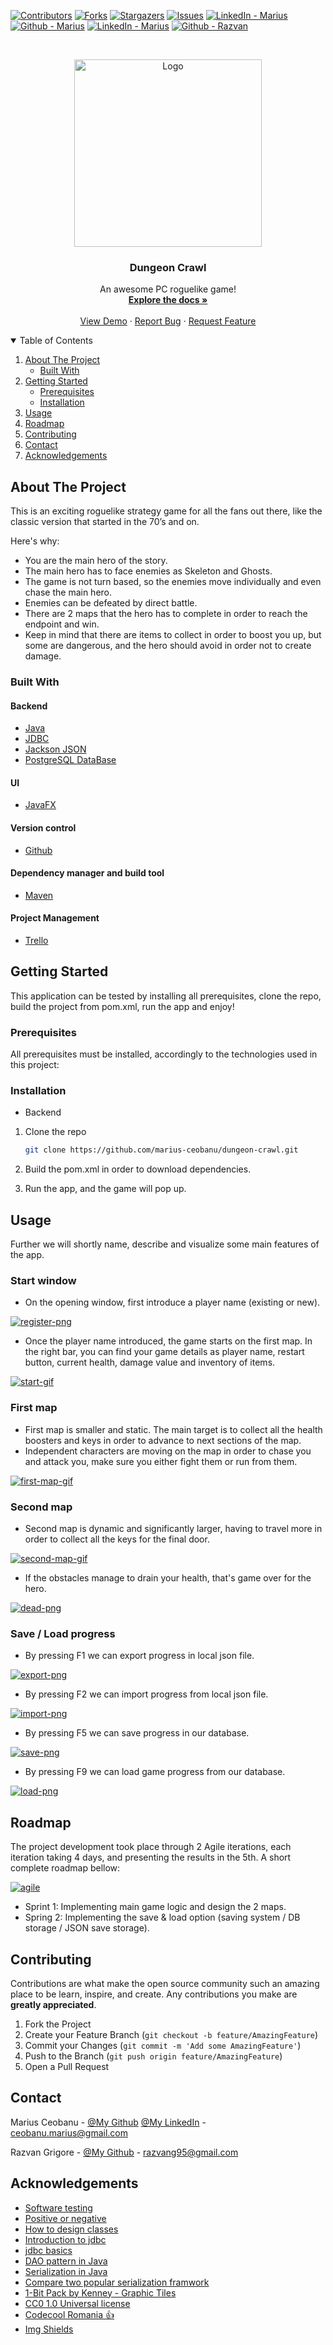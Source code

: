<!--
*** Thanks for checking out the Best-README-Template. If you have a suggestion
*** that would make this better, please fork the repo and create a pull request
*** or simply open an issue with the tag "enhancement".
*** Thanks again! Now go create something AMAZING! :D
-->



<!-- PROJECT SHIELDS -->
<!--
*** I'm using markdown "reference style" links for readability.
*** Reference links are enclosed in brackets [ ] instead of parentheses ( ).
*** See the bottom of this document for the declaration of the reference variables
*** for contributors-url, forks-url, etc. This is an optional, concise syntax you may use.
*** https://www.markdownguide.org/basic-syntax/#reference-style-links
-->
[![Contributors][contributors-shield]][contributors-url]
[![Forks][forks-shield]][forks-url]
[![Stargazers][stars-shield]][stars-url]
[![Issues][issues-shield]][issues-url]
[![LinkedIn - Marius][linkedin-marius-shield]][linkedin-marius-url]
[![Github - Marius][github-marius-shield]][github-marius-url]
[![LinkedIn - Marius][linkedin-razvan-shield]][linkedin-razvan-url]
[![Github - Razvan][github-razvan-shield]][github-razvan-url]



<!-- PROJECT LOGO -->
<br />
<p align="center">
  <a href="https://github.com/marius-ceobanu/dungeon-crawl.git">
    <img src="src/main/resources/DC-Logo-2.png" alt="Logo" width="300">
  </a>

<h3 align="center">Dungeon Crawl</h3>

  <p align="center">
    An awesome PC roguelike game!
    <br />
    <a href="https://github.com/marius-ceobanu/dungeon-crawl.git"><strong>Explore the docs »</strong></a>
    <br />
    <br />
    <a href="https://github.com/marius-ceobanu/dungeon-crawl">View Demo</a>
    ·
    <a href="https://github.com/marius-ceobanu/dungeon-crawl/issues">Report Bug</a>
    ·
    <a href="https://github.com/marius-ceobanu/dungeon-crawl/issues">Request Feature</a>
  </p>



<!-- TABLE OF CONTENTS -->
<details open="open">
  <summary>Table of Contents</summary>
  <ol>
    <li>
      <a href="#about-the-project">About The Project</a>
      <ul>
        <li><a href="#built-with">Built With</a></li>
      </ul>
    </li>
    <li>
      <a href="#getting-started">Getting Started</a>
      <ul>
        <li><a href="#prerequisites">Prerequisites</a></li>
        <li><a href="#installation">Installation</a></li>
      </ul>
    </li>
    <li><a href="#usage">Usage</a></li>
    <li><a href="#roadmap">Roadmap</a></li>
    <li><a href="#contributing">Contributing</a></li>
    <li><a href="#contact">Contact</a></li>
    <li><a href="#acknowledgements">Acknowledgements</a></li>
  </ol>
</details>



<!-- ABOUT THE PROJECT -->
## About The Project

This is an exciting roguelike strategy game for all the fans out there, like the classic version that started in the 70’s and on.

Here's why:
* You are the main hero of the story.
* The main hero has to face enemies as Skeleton and Ghosts. 
* The game is not turn based, so the enemies move individually and even chase the main hero.
* Enemies can be defeated by direct battle.
* There are 2 maps that the hero has to complete in order to reach the endpoint and win.
* Keep in mind that there are items to collect in order to boost you up, but some are dangerous, and the hero should avoid in order not to create damage.

### Built With

#### Backend
* [Java](https://www.java.com/)
* [JDBC](https://docs.oracle.com/javase/tutorial/jdbc/basics/index.html)
* [Jackson JSON](https://www.journaldev.com/2324/jackson-json-java-parser-api-example-tutorial)
* [PostgreSQL DataBase](https://www.postgresql.org/)

#### UI
* [JavaFX](https://openjfx.io/)

#### Version control
* [Github](https://www.github.com/)

#### Dependency manager and build tool
* [Maven](https://maven.apache.org/)

#### Project Management
* [Trello](https://www.trello.com/)



<!-- GETTING STARTED -->
## Getting Started

This application can be tested by installing all prerequisites, clone the repo, build the project from pom.xml, run the app and enjoy!

### Prerequisites

All prerequisites must be installed, accordingly to the technologies used in this project:

### Installation

* Backend

1. Clone the repo
   ```sh
   git clone https://github.com/marius-ceobanu/dungeon-crawl.git
   ```
2. Build the pom.xml in order to download dependencies.

3. Run the app, and the game will pop up.

<!-- USAGE EXAMPLES -->
## Usage

Further we will shortly name, describe and visualize some main features of the app.

### Start window
* On the opening window, first introduce a player name (existing or new).

[![register-png][register-png]]()

* Once the player name introduced, the game starts on the first map. In the right bar, you can find your game details as player name, restart button, current health, damage value and inventory of items.

[![start-gif][start-gif]]()

### First map
* First map is smaller and static. The main target is to collect all the health boosters and keys in order to advance to next sections of the map.
* Independent characters are moving on the map in order to chase you and attack you, make sure you either fight them or run from them.

[![first-map-gif][first-map-gif]]()

### Second map
* Second map is dynamic and significantly larger, having to travel more in order to collect all the keys for the final door.

[![second-map-gif][second-map-gif]]()

* If the obstacles manage to drain your health, that's game over for the hero.

[![dead-png][dead-png]]()

### Save / Load progress
* By pressing F1 we can export progress in local json file.
  
[![export-png][export-png]]()
  
* By pressing F2 we can import progress from local json file.

[![import-png][import-png]]()

* By pressing F5 we can save progress in our database.

[![save-png][save-png]]()

* By pressing F9 we can load game progress from our database.

[![load-png][load-png]]()

<!-- ROADMAP -->
## Roadmap

The project development took place through 2 Agile iterations, each iteration taking 4 days, and presenting the results in the 5th. A short complete roadmap bellow:

[![agile][agile]]()

* Sprint 1: Implementing main game logic and design the 2 maps.
* Spring 2: Implementing the save & load option (saving system / DB storage / JSON save storage).

<!-- CONTRIBUTING -->
## Contributing

Contributions are what make the open source community such an amazing place to be learn, inspire, and create. Any contributions you make are **greatly appreciated**.

1. Fork the Project
2. Create your Feature Branch (`git checkout -b feature/AmazingFeature`)
3. Commit your Changes (`git commit -m 'Add some AmazingFeature'`)
4. Push to the Branch (`git push origin feature/AmazingFeature`)
5. Open a Pull Request


<!-- CONTACT -->
## Contact

Marius Ceobanu - [@My Github](https://github.com/marius-ceobanu) [@My LinkedIn](https://www.linkedin.com/in/marius-ciprian-ceobanu-3431157b) - ceobanu.marius@gmail.com

Razvan Grigore - [@My Github](https://github.com/rgrigore) - razvang95@gmail.com


<!-- ACKNOWLEDGEMENTS -->
## Acknowledgements
* [Software testing](/pages/general/software-testing)
* [Positive or negative](https://stackoverflow.com/questions/8162423)
* [How to design classes](/pages/java/how-to-design-classes)
* [Introduction to jdbc](/pages/java/introduction-to-jdbc)
* [jdbc basics](https://docs.oracle.com/javase/tutorial/jdbc/basics/index.html)
* [DAO pattern in Java](https://www.baeldung.com/java-dao-pattern)
* [Serialization in Java](/pages/java/serialization-in-java)
* [Compare two popular serialization framwork](https://www.baeldung.com/jackson-vs-gson)
* [1-Bit Pack by Kenney - Graphic Tiles](https://kenney.nl/assets/bit-pack)
* [CC0 1.0 Universal license](https://creativecommons.org/publicdomain/zero/1.0/)
* [Codecool Romania :thumbsup:](https://codecool.com/ro/)
* [Img Shields](https://shields.io)


<!-- MARKDOWN LINKS & IMAGES -->
<!-- https://www.markdownguide.org/basic-syntax/#reference-style-links -->
[contributors-shield]: https://img.shields.io/badge/Contributers-2-brightgreen
[contributors-url]: https://github.com/marius-ceobanu/dungeon-crawl/graphs/contributors
[forks-shield]: https://img.shields.io/badge/Forks-0-blue
[forks-url]: https://github.com/marius-ceobanu/dungeon-crawl/network/members
[stars-shield]: https://img.shields.io/badge/Stars-2-blue
[stars-url]: https://github.com/marius-ceobanu/dungeon-crawl/stargazers
[issues-shield]: https://img.shields.io/github/issues/marius-ceobanu/dungeon-crawl
[issues-url]: https://github.com/marius-ceobanu/dungeon-crawl/issues
[linkedin-marius-shield]: https://img.shields.io/twitter/url?label=Linkedin%20-%20Marius&logo=LINKEDIN&style=social&url=https%3A%2F%2Fwww.linkedin.com%2Fin%2Fmarius-ciprian-ceobanu-3431157b
[linkedin-marius-url]: https://www.linkedin.com/in/marius-ciprian-ceobanu-3431157b
[github-marius-shield]: https://img.shields.io/twitter/url?label=GitHub%20-%20Marius&logo=Github&style=social&url=https%3A%2F%2Fgithub.com%2Fmarius-ceobanu
[github-marius-url]: https://github.com/marius-ceobanu
[github-razvan-shield]: https://img.shields.io/twitter/url?label=GitHub%20-%20Razvan&logo=Github&style=social&url=https%3A%2F%2Fgithub.com%2Frgrigore
[github-razvan-url]: https://github.com/rgrigore
[linkedin-razvan-shield]: https://img.shields.io/twitter/url?label=Linkedin%20-%20Razvan&logo=LINKEDIN&style=social&url=https%3A%2F%2Fwww.linkedin.com%2Fin%2Frazvan-grigore-978751157
[linkedin-razvan-url]: https://www.linkedin.com/in/razvan-grigore-978751157
<!-- IMAGES -->
[logo]: src/main/resources/DC-Logo-2.png
[register-png]: readme-graphics/register.png
[start-gif]: readme-graphics/first-map.gif
[first-map-gif]: readme-graphics/first-map.gif
[second-map-gif]: readme-graphics/second-map.gif
[export-png]: readme-graphics/export.png
[import-png]: readme-graphics/import.png
[save-png]: readme-graphics/save.png
[load-png]: readme-graphics/load.png
[dead-png]: readme-graphics/game_over_screen.png
[agile]: readme-graphics/agile-logo.png
